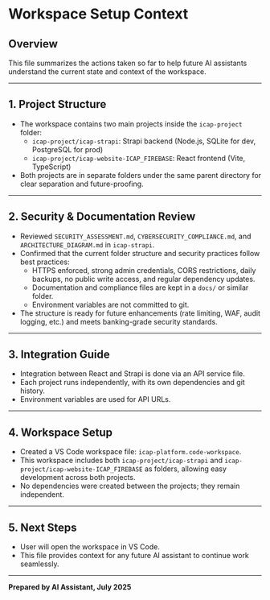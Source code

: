 # Workspace Setup Context

## Overview
This file summarizes the actions taken so far to help future AI assistants understand the current state and context of the workspace.

---

## 1. Project Structure
- The workspace contains two main projects inside the `icap-project` folder:
  - `icap-project/icap-strapi`: Strapi backend (Node.js, SQLite for dev, PostgreSQL for prod)
  - `icap-project/icap-website-ICAP_FIREBASE`: React frontend (Vite, TypeScript)
- Both projects are in separate folders under the same parent directory for clear separation and future-proofing.

---

## 2. Security & Documentation Review
- Reviewed `SECURITY_ASSESSMENT.md`, `CYBERSECURITY_COMPLIANCE.md`, and `ARCHITECTURE_DIAGRAM.md` in `icap-strapi`.
- Confirmed that the current folder structure and security practices follow best practices:
  - HTTPS enforced, strong admin credentials, CORS restrictions, daily backups, no public write access, and regular dependency updates.
  - Documentation and compliance files are kept in a `docs/` or similar folder.
  - Environment variables are not committed to git.
- The structure is ready for future enhancements (rate limiting, WAF, audit logging, etc.) and meets banking-grade security standards.

---

## 3. Integration Guide
- Integration between React and Strapi is done via an API service file.
- Each project runs independently, with its own dependencies and git history.
- Environment variables are used for API URLs.

---

## 4. Workspace Setup
- Created a VS Code workspace file: `icap-platform.code-workspace`.
- This workspace includes both `icap-project/icap-strapi` and `icap-project/icap-website-ICAP_FIREBASE` as folders, allowing easy development across both projects.
- No dependencies were created between the projects; they remain independent.

---

## 5. Next Steps
- User will open the workspace in VS Code.
- This file provides context for any future AI assistant to continue work seamlessly.

---

**Prepared by AI Assistant, July 2025** 